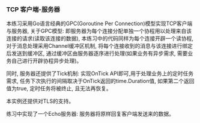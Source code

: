 ### TCP 客户端-服务器

本练习采用Go语言经典的GPC(Goroutine Per Connection)模型实现TCP客户端与服务器, 关于GPC模型: 即服务器为每个连接分配单独一个协程用以处理来自该连接的请求(读取该连接的数据), 本练习中的代码同样为每个连接开辟一个读协程, 对于消息处理采用Channel缓冲区机制, 将每个连接收到的消息与该连接进行绑定后发送到缓冲区, 通过缓冲区由服务器逐序进行处理(如果业务有异步需求, 需要业务自己进行开辟协程异步处理)。

同时, 服务器还提供了Tick机制: 实现OnTick API即可,用于处理业务上的定时任务需求, 任务下次执行的间隔取决于OnTick返回的time.Duration值, 如果第二个返回值为true, 定时任务将被终止, 且无法再恢复。

本实例还提供对TLS的支持。

练习中实现了一个Echo服务器: 服务器将原样回复客户端发送来的数据。
